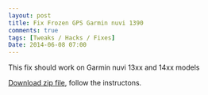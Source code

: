 ```yaml
---
layout: post
title: Fix Frozen GPS Garmin nuvi 1390
comments: true
tags: [Tweaks / Hacks / Fixes]
Date: 2014-06-08 07:00
---
```


This fix should work on Garmin nuvi 13xx and 14xx models

<a href="//mega.co.nz/#!21AHWZgb!A1JDJ1uldRoz1UV-44DxmteWaF81l1WQIVQh9SXvZp8" target="_blank">Download zip file</a>, follow the instructons.